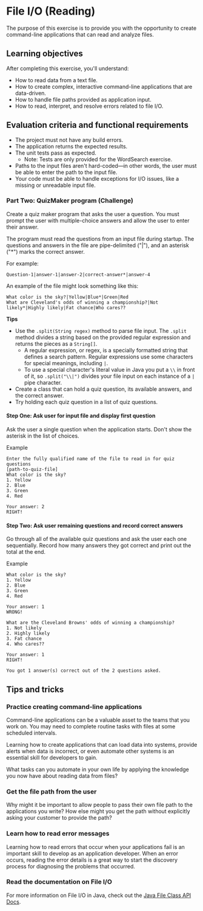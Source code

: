 # File I/O (Reading)

The purpose of this exercise is to provide you with the opportunity to create command-line applications that can read and analyze files.

## Learning objectives

After completing this exercise, you'll understand:

* How to read data from a text file.
* How to create complex, interactive command-line applications that are data-driven.
* How to handle file paths provided as application input.
* How to read, interpret, and resolve errors related to file I/O.

## Evaluation criteria and functional requirements

* The project must not have any build errors.
* The application returns the expected results.
* The unit tests pass as expected.
  * Note: Tests are only provided for the WordSearch exercise.
* Paths to the input files aren't hard-coded—in other words, the user must be able to enter the path to the input file.
* Your code must be able to handle exceptions for I/O issues, like a missing or unreadable input file.

### Part Two: QuizMaker program (Challenge)

Create a quiz maker program that asks the user a question. You must prompt the user with multiple-choice answers and allow the user to enter their answer.

The program must read the questions from an input file during startup. The questions and answers in the file are pipe-delimited ("|"), and an asterisk ("*") marks the correct answer.

For example:
```
Question-1|answer-1|answer-2|correct-answer*|answer-4
```

An example of the file might look something like this:
```
What color is the sky?|Yellow|Blue*|Green|Red
What are Cleveland's odds of winning a championship?|Not likely*|Highly likely|Fat chance|Who cares??
```

**Tips**
* Use the `.split(String regex)` method to parse file input. The `.split` method divides a string based on the provided regular expression and returns the pieces as a `String[]`.
  * A regular expression, or regex, is a specially formatted string that defines a search pattern. Regular expressions use some characters for special meanings, including `|`.
  * To use a special character's literal value in Java you put a `\\` in front of it, so `.split("\\|")` divides your file input on each instance of a `|` pipe character.
* Create a class that can hold a quiz question, its available answers, and the correct answer.
* Try holding each quiz question in a list of quiz questions.

#### Step One: Ask user for input file and display first question

Ask the user a single question when the application starts. Don't show the asterisk in the list of choices.

Example
```
Enter the fully qualified name of the file to read in for quiz questions
[path-to-quiz-file]
What color is the sky?
1. Yellow
2. Blue
3. Green
4. Red

Your answer: 2
RIGHT!
```

#### Step Two: Ask user remaining questions and record correct answers

Go through all of the available quiz questions and ask the user each one sequentially. Record how many answers they got correct and print out the total at the end.

Example
```
What color is the sky?
1. Yellow
2. Blue
3. Green
4. Red

Your answer: 1
WRONG!

What are the Cleveland Browns' odds of winning a championship?
1. Not likely
2. Highly likely
3. Fat chance
4. Who cares??

Your answer: 1
RIGHT!

You got 1 answer(s) correct out of the 2 questions asked.
```

## Tips and tricks

### Practice creating command-line applications

Command-line applications can be a valuable asset to the teams that you work on. You may need to complete routine tasks with files at some scheduled intervals.

Learning how to create applications that can load data into systems, provide alerts when data is incorrect, or even automate other systems is an essential skill for developers to gain.

What tasks can you automate in your own life by applying the knowledge you now have about reading data from files?

### Get the file path from the user

Why might it be important to allow people to pass their own file path to the applications you write? How else might you get the path without explicitly asking your customer to provide the path?

### Learn how to read error messages

Learning how to read errors that occur when your applications fail is an important skill to develop as an application developer. When an error occurs, reading the error details is a great way to start the discovery process for diagnosing the problems that occurred.

### Read the documentation on File I/O

For more information on File I/O in Java, check out the [Java File Class API Docs](https://docs.oracle.com/en/java/javase/11/docs/api/java.base/java/io/File.html).

